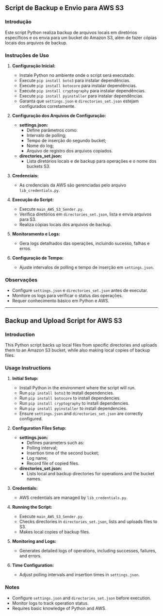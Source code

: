 ## Script de Backup e Envio para AWS S3

### Introdução

Este script Python realiza backup de arquivos locais em diretórios específicos e os envia para um bucket do Amazon S3, além de fazer cópias locais dos arquivos de backup.

### Instruções de Uso

1. **Configuração Inicial:**
   - Instale Python no ambiente onde o script será executado.
   - Execute `pip install boto3` para instalar dependências.
   - Execute `pip install botocore` para instalar dependências.
   - Execute `pip install cryptography` para instalar dependências.
   - Execute `pip install pyinstaller` para instalar dependências.
   - Garanta que `settings.json` e `directories_set.json` estejam configurados corretamente.

2. **Configuração dos Arquivos de Configuração:**
   - **settings.json:**
     - Define parâmetros como:
      - Intervalo de polling;
      - Tempo de inserção do segundo bucket;
      - Nome do log; 
      - Arquivo de registro dos arquivos copiados.
   - **directories_set.json:**
     - Lista diretórios locais e de backup para operações e o nome dos buckets S3.

3. **Credenciais:**
   - As credenciais da AWS são gerenciadas pelo arquivo `lib_credentials.py`.

4. **Execução do Script:**
   - Execute `main_AWS_S3_Sender.py`.
   - Verifica diretórios em `directories_set.json`, lista e envia arquivos para S3.
   - Realiza cópias locais dos arquivos de backup.

5. **Monitoramento e Logs:**
   - Gera logs detalhados das operações, incluindo sucesso, falhas e erros.

6. **Configuração de Tempo:**
   - Ajuste intervalos de polling e tempo de inserção em `settings.json`.

### Observações

- Configure `settings.json` e `directories_set.json` antes de executar.
- Monitore os logs para verificar o status das operações.
- Requer conhecimento básico em Python e AWS.

---

## Backup and Upload Script for AWS S3

### Introduction

This Python script backs up local files from specific directories and uploads them to an Amazon S3 bucket, while also making local copies of backup files.

### Usage Instructions

1. **Initial Setup:**
   - Install Python in the environment where the script will run.
   - Run `pip install boto3` to install dependencies.
   - Run `pip install botocore` to install dependencies.
   - Run `pip install cryptography` to install dependencies.
   - Run `pip install pyinstaller` to install dependencies.
   - Ensure `settings.json` and `directories_set.json` are correctly configured.

2. **Configuration Files Setup:**
   - **settings.json:**
     - Defines parameters such as:
      - Polling interval;
      - Insertion time of the second bucket;
      - Log name;
      - Record file of copied files.
   - **directories_set.json:**
     - Lists local and backup directories for operations and the bucket names.

3. **Credentials:**
   - AWS credentials are managed by `lib_credentials.py`.

4. **Running the Script:**
   - Execute `main_AWS_S3_Sender.py`.
   - Checks directories in `directories_set.json`, lists and uploads files to S3.
   - Makes local copies of backup files.

5. **Monitoring and Logs:**
   - Generates detailed logs of operations, including successes, failures, and errors.

6. **Time Configuration:**
   - Adjust polling intervals and insertion times in `settings.json`.

### Notes

- Configure `settings.json` and `directories_set.json` before execution.
- Monitor logs to track operation status.
- Requires basic knowledge of Python and AWS.